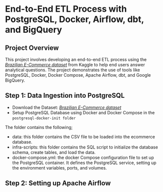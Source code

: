 # End-to-End ETL Process with PostgreSQL, Docker, Airflow, dbt, and BigQuery
## Project Overview
This project involves developing an end-to-end ETL process using the *[Brazilian E-Commerce dataset](https://www.kaggle.com/datasets/olistbr/brazilian-ecommerce)* from Kaggle to help end users answer analytical questions. The project demonstrates the use of tools like PostgreSQL, Docker, Docker Compose, Apache Airflow, dbt, and Google BigQuery.
## Step 1: Data Ingestion into PostgreSQL
- Download the Dataset: *[Brazilian E-Commerce dataset](https://www.kaggle.com/datasets/olistbr/brazilian-ecommerce)*
- Setup PostgreSQL Database using Docker and Docker Compose in the `postgresql-docker-init folder`

The folder contains the following;
 + data: this folder contains the CSV file to be loaded into the ecommerce database.
 + infra-scripts: this folder contains the SQL script to initialize the database schema, create tables, and load the data.
 + docker-compose.yml: the docker Compose configuration file to set up the PostgreSQL container. It defines the PostgreSQL service, setting up the environment variables, ports, and volumes.

## Step 2: Setting up Apache Airflow
